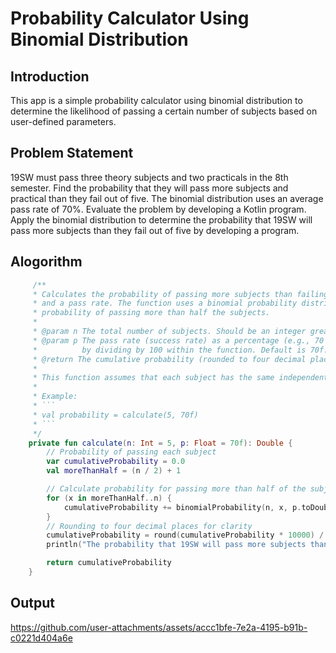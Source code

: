 # Probability Calculator Using Binomial Distribution

## Introduction
This app is a simple probability calculator using binomial distribution to determine the likelihood of passing a certain number of subjects based on user-defined parameters.

## Problem Statement
19SW must pass three theory subjects and two practicals in the 8th semester. Find the probability that they will pass more subjects and practical than they fail out of five. The binomial distribution uses an average pass rate of 70%. Evaluate the problem by developing a Kotlin program. Apply the binomial distribution to determine the probability that 19SW will pass more subjects than they fail out of five by developing a program.

## Alogorithm
````Kotlin
     /**
     * Calculates the probability of passing more subjects than failing, given a total number of subjects
     * and a pass rate. The function uses a binomial probability distribution to calculate the cumulative
     * probability of passing more than half the subjects.
     *
     * @param n The total number of subjects. Should be an integer greater than zero. Default is 5.
     * @param p The pass rate (success rate) as a percentage (e.g., 70 for 70%). This value is converted to a probability
     *          by dividing by 100 within the function. Default is 70f.
     * @return The cumulative probability (rounded to four decimal places) of passing more subjects than failing.
     *
     * This function assumes that each subject has the same independent probability of being passed.
     *
     * Example:
     * ```
     * val probability = calculate(5, 70f)
     * ```
     */
    private fun calculate(n: Int = 5, p: Float = 70f): Double {
        // Probability of passing each subject
        var cumulativeProbability = 0.0
        val moreThanHalf = (n / 2) + 1

        // Calculate probability for passing more than half of the subjects
        for (x in moreThanHalf..n) {
            cumulativeProbability += binomialProbability(n, x, p.toDouble() / 100)
        }
        // Rounding to four decimal places for clarity
        cumulativeProbability = round(cumulativeProbability * 10000) / 10000
        println("The probability that 19SW will pass more subjects than they fail out of five is: $cumulativeProbability")

        return cumulativeProbability
    }
````

## Output
https://github.com/user-attachments/assets/accc1bfe-7e2a-4195-b91b-c0221d404a6e
